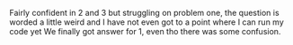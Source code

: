 Fairly confident in 2 and 3 but struggling on problem one, the question is worded a little weird and I have not even got to a point where I can run my code yet
We finally got answer for 1, even tho there was some confusion.
